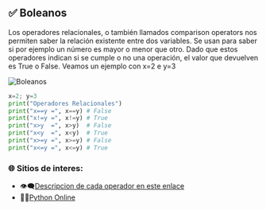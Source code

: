 ## ✅ Boleanos

Los operadores relacionales, o también llamados comparison operators nos permiten saber la relación existente entre dos variables. Se usan para saber si por ejemplo un número es mayor o menor que otro. Dado que estos operadores indican si se cumple o no una operación, el valor que devuelven es True o False. Veamos un ejemplo con x=2 e y=3

![Boleanos](http://runest.ing.puc.cl/_images/figure25.png)

```python
x=2; y=3
print("Operadores Relacionales")
print("x==y =", x==y) # False
print("x!=y =", x!=y) # True
print("x>y  =", x>y)  # False
print("x<y  =", x<y)  # True
print("x>=y =", x>=y) # False
print("x<=y =", x<=y) # True
```

### 🌐 Sitios de interes:

+ 👁‍🗨[Descripcion de cada operador en este enlace](https://ellibrodepython.com/operadores-relacionales)
+ 👨‍💻[Python Online](https://www.online-python.com/)
